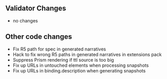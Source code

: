 ## Validator Changes

* no changes

## Other code changes

* Fix R5 path for spec in generated narratives
* Hack to fix wrong R5 paths in generated narratives in extensions pack
* Suppress Prism rendering if ttl source is too big
* Fix up URLs in untouched elements when processing snapshots
* Fix up URLs in binding.description when generating snapshots

